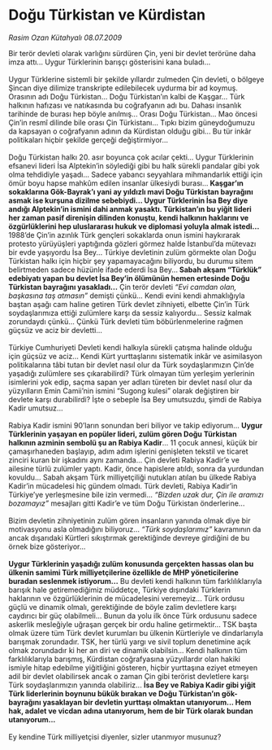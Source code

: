 # Doğu Türkistan ve Kürdistan

*Rasim Ozan Kütahyalı 08.07.2009*

<div class="taraf_structure_2col_1zq">
<div class="margen_n">



 <p>Bir terör devleti olarak varlığını sürdüren Çin, yeni bir devlet terörüne daha imza attı... Uygur Türklerinin barışçı gösterisini kana buladı... <br/><br/>Uygur Türklerine sistemli bir şekilde yıllardır zulmeden Çin devleti, o bölgeye Şincan diye dilimize transkripte edilebilecek uydurma bir ad koymuş. Orasının adı Doğu Türkistan... Doğu Türkistan’ın kalbi de Kaşgar... Türk halkının hafızası ve natıkasında bu coğrafyanın adı bu. Dahası insanlık tarihinde de burası hep böyle anılmış... Orası Doğu Türkistan... Mao öncesi Çin’in resmî dilinde bile orası Çin Türkistanı... Tıpkı bizim güneydoğumuzu da kapsayan o coğrafyanın adının da Kürdistan olduğu gibi... Bu tür inkâr politikaları hiçbir şekilde gerçeği değiştirmiyor... <br/><br/>Doğu Türkistan halkı 20. asır boyunca çok acılar çekti... Uygur Türklerinin efsanevi lideri İsa Alptekin’in söylediği gibi bu halk sürekli pandalar gibi yok olma tehdidiyle yaşadı... Sadece yabancı seyyahlara mihmandarlık ettiği için ömür boyu hapse mahkûm edilen insanlar ülkesiydi burası...<b> Kaşgar’ın sokaklarına Gök-Bayrak’ı yani ay yıldızlı mavi Doğu Türkistan bayrağını asmak ise kurşuna dizilme sebebiydi... Uygur Türklerinin İsa Bey diye andığı Alptekin’in ismini dahi anmak yasaktı. Türkistan’ın bu yiğit lideri her zaman pasif direnişin dilinden konuştu</b>,<b> kendi halkının haklarını ve özgürlüklerini hep uluslararası hukuk ve diplomasi yoluyla almak istedi... </b>1988’de Çin’in azınlık Türk gençleri sokaklarda onun ismini haykırarak protesto yürüyüşleri yaptığında gözleri görmez halde İstanbul’da mütevazı bir evde yaşıyordu İsa Bey... Türkiye devletinin zulüm görmekte olan Doğu Türkistan halkı için hiçbir şey yapamayacağını biliyordu, bu durumu sitem belirtmeden sadece hüzünle ifade ederdi İsa Bey...<b> Sabah akşam “Türklük” edebiyatı yapan bu devlet İsa Bey’in ölümünün hemen ertesinde Doğu Türkistan bayrağını yasakladı...</b> Çin terör devleti <i>“Evi camdan olan, başkasına taş atmasın” </i>demişti çünkü... Kendi evini kendi ahmaklığıyla baştan aşağı cam haline getiren Türk devlet zihniyeti, elbette Çin’in Türk soydaşlarımıza ettiği zulümlere karşı da sessiz kalıyordu... Sessiz kalmak zorundaydı çünkü... Çünkü Türk devleti tüm böbürlenmelerine rağmen güçsüz ve aciz bir devletti... <br/><br/>Türkiye Cumhuriyeti Devleti kendi halkıyla sürekli çatışma halinde olduğu için güçsüz ve aciz... Kendi Kürt yurttaşlarını sistematik inkâr ve asimilasyon politikalarına tâbi tutan bir devlet nasıl olur da Türk soydaşlarımızın Çin’de yaşadığı zulümlere ses çıkarabilirdi? Türk olmayan tüm yerleşim yerlerinin isimlerini yok edip, saçma sapan yer adları türeten bir devlet nasıl olur da yüzyılların Emin Camii’nin ismini “Sugong kulesi” olarak değiştiren bir devlete karşı durabilirdi? İşte o sebeple İsa Bey umutsuzdu, şimdi de Rabiya Kadir umutsuz... <br/><br/>Rabiya Kadir ismini 90’ların sonundan beri biliyor ve takip ediyorum... <b>Uygur Türklerinin yaşayan en popüler lideri, zulüm gören Doğu Türkistan halkının azminin sembolü şu an Rabiya Kadir</b>... 11 çocuk annesi, küçük bir çamaşırhaneden başlayıp, adım adım işlerini genişleten tekstil ve ticaret zinciri kuran bir işkadını aynı zamanda... Çin devleti Rabiya Kadir’e ve ailesine türlü zulümler yaptı. Kadir, önce hapislere atıldı, sonra da yurdundan kovuldu... Sabah akşam Türk milliyetçiliği nutukları atılan bu ülkede Rabiya Kadir’in mücadelesi hiç gündem olmadı. Türk devleti, Rabiya Kadir’in Türkiye’ye yerleşmesine bile izin vermedi... <i>“Bizden uzak dur, Çin ile aramızı bozamayız”</i> mesajları gitti Kadir’e ve tüm Doğu Türkistan önderlerine... <br/><br/>Bizim devletin zihniyetinin zulüm gören insanların yanında olmak diye bir motivasyonu asla olmadığını biliyoruz... <i>“Türk soydaşlarımız”</i> kavramının da ancak dışarıdaki Kürtleri sıkıştırmak gerektiğinde devreye girdiğini de bu örnek bize gösteriyor...<b> <br/><br/>Uygur Türklerinin yaşadığı zulüm konusunda gerçekten hassas olan bu ülkenin samimi Türk milliyetçilerine özellikle de MHP yöneticilerine buradan seslenmek istiyorum...</b> Bu devleti kendi halkının tüm farklılıklarıyla barışık hale getiremediğimiz müddetçe, Türkiye dışındaki Türklerin haklarının ve özgürlüklerinin de mücadelesini veremeyiz... Türk ordusu güçlü ve dinamik olmalı, gerektiğinde de böyle zalim devletlere karşı caydırıcı bir güç olabilmeli... Bunun da yolu ilk önce Türk ordusunu sadece askerlik mesleğiyle uğraşan gerçek bir ordu haline getirmektir... TSK başta olmak üzere tüm Türk devlet kurumları bu ülkenin Kürtleriyle ve dindarlarıyla barışmak zorundadır. TSK, her türlü yargı ve sivil toplum denetimine açık olmak zorundadır ki her an diri ve dinamik olabilsin... Kendi halkının tüm farklılıklarıyla barışmış, Kürdistan coğrafyasına yüzyıllardır olan hakiki ismiyle hitap edebilme yiğitliğini gösteren, hiçbir yurttaşına eziyet etmeyen adil bir devlet olabilirsek ancak o zaman Çin gibi terörist devletlere karşı Türk soydaşlarımızın yanında olabiliriz... <b>İsa Bey ve Rabiya Kadir gibi yiğit Türk liderlerinin boynunu bükük bırakan ve Doğu Türkistan’ın gök-bayrağını yasaklayan bir devletin yurttaşı olmaktan utanıyorum... Hem hak, adalet ve vicdan adına utanıyorum, hem de bir Türk olarak bundan utanıyorum...</b> <br/><br/>Ey kendine Türk milliyetçisi diyenler, sizler utanmıyor musunuz?</p>
<br/>
<br/>
<br/>



<br/>


<div id="taraf_not">
</div>

</div>


</div>
